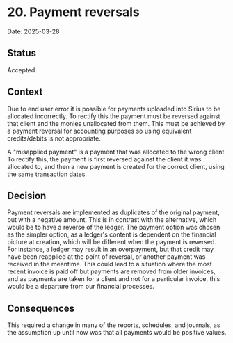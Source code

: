 # 20. Payment reversals

Date: 2025-03-28

## Status

Accepted

## Context

Due to end user error it is possible for payments uploaded into Sirius to be allocated incorrectly. To rectify 
this the payment must be reversed against that client and the monies unallocated from them. This must be achieved by a 
payment reversal for accounting purposes so using equivalent credits/debits is not appropriate.

A "misapplied payment" is a payment that was allocated to the wrong client. To rectify this, the payment is first reversed
against the client it was allocated to, and then a new payment is created for the correct client, using the same transaction
dates.

## Decision

Payment reversals are implemented as duplicates of the original payment, but with a negative amount. This is in contrast
with the alternative, which would be to have a reverse of the ledger. The payment option was chosen as the simpler option,
as a ledger's content is dependent on the financial picture at creation, which will be different when the payment is reversed.
For instance, a ledger may result in an overpayment, but that credit may have been reapplied at the point of reversal, or
another payment was received in the meantime. This could lead to a situation where the most recent invoice is paid off but
payments are removed from older invoices, and as payments are taken for a client and not for a particular invoice, this 
would be a departure from our financial processes.

## Consequences

This required a change in many of the reports, schedules, and journals, as the assumption up until now was that all 
payments would be positive values.
